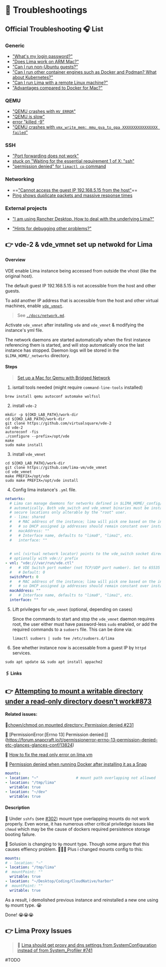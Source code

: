 # 🚀 Troubleshootings

## Official Troubleshooting 🎧 List
### Generic

- ["What's my login password?"](https://github.com/lima-vm/lima#whats-my-login-password)
- ["Does Lima work on ARM Mac?"](https://github.com/lima-vm/lima#does-lima-work-on-arm-mac)
- ["Can I run non-Ubuntu guests?"](https://github.com/lima-vm/lima#can-i-run-non-ubuntu-guests)
- ["Can I run other container engines such as Docker and Podman? What about Kubernetes?"](https://github.com/lima-vm/lima#can-i-run-other-container-engines-such-as-docker-and-podman-what-about-kubernetes)
- ["Can I run Lima with a remote Linux machine?"](https://github.com/lima-vm/lima#can-i-run-lima-with-a-remote-linux-machine)
- ["Advantages compared to Docker for Mac?"](https://github.com/lima-vm/lima#advantages-compared-to-docker-for-mac)

### QEMU

- ["QEMU crashes with `HV_ERROR`"](https://github.com/lima-vm/lima#qemu-crashes-with-hv_error)
- ["QEMU is slow"](https://github.com/lima-vm/lima#qemu-is-slow)
- [error "killed -9"](https://github.com/lima-vm/lima#error-killed--9)
- ["QEMU crashes with `vmx_write_mem: mmu_gva_to_gpa XXXXXXXXXXXXXXXX failed`"](https://github.com/lima-vm/lima#qemu-crashes-with-vmx_write_mem-mmu_gva_to_gpa-xxxxxxxxxxxxxxxx-failed)

### SSH

- ["Port forwarding does not work"](https://github.com/lima-vm/lima#port-forwarding-does-not-work)
- [stuck on "Waiting for the essential requirement 1 of X: "ssh"](https://github.com/lima-vm/lima#stuck-on-waiting-for-the-essential-requirement-1-of-x-ssh)
- ["permission denied" for `limactl cp` command](https://github.com/lima-vm/lima#permission-denied-for-limactl-cp-command)

### Networking

- ==["Cannot access the guest IP 192.168.5.15 from the host"](https://github.com/lima-vm/lima#cannot-access-the-guest-ip-192168515-from-the-host)==
- [Ping shows duplicate packets and massive response times](https://github.com/lima-vm/lima#ping-shows-duplicate-packets-and-massive-response-times)

### External projects

- ["I am using Rancher Desktop. How to deal with the underlying Lima?"](https://github.com/lima-vm/lima#i-am-using-rancher-desktop-how-to-deal-with-the-underlying-lima)

- ["Hints for debugging other problems?"](https://github.com/lima-vm/lima#hints-for-debugging-other-problems)



## 👉 vde-2 & vde_vmnet set up netwokd for Lima
#### Overview
VDE enable Lima instance being accessed from outside the vhost (like the original host).  

The default guest IP 192.168.5.15 is not accessible from the host and other guests.

To add another IP address that is accessible from the host and other virtual machines, enable [`vde_vmnet`](https://github.com/lima-vm/vde_vmnet).

> See [`./docs/network.md`](https://github.com/lima-vm/lima/blob/master/docs/network.md).

Activate `vde_vmnet` after installing  `vde` and `vde_vmnet` & modifying the instance's yml file. 

The network daemons are started automatically when the first instance referencing them is started, and will stop automatically once the last instance has stopped. Daemon logs will be stored in the `$LIMA_HOME/_networks` directory.


#### Steps

>  [Set up a Mac for Qemu with Bridged Network](https://upstreamwithoutapaddle.com/home-lab/bare-metal-bootstrap/)

1. isntall tools needed (might require `command-line-tools` installed)
```shell
brew install qemu autoconf automake wolfssl
```

2. install `vde-2`
```shell
mkdir -p ${OKD_LAB_PATH}/work-dir
cd ${OKD_LAB_PATH}/work-dir
git clone https://github.com/virtualsquare/vde-2
cd vde-2
autoreconf -fis
./configure --prefix=/opt/vde
make
sudo make install
```

3. install `vde_vmnet`
```shell
cd ${OKD_LAB_PATH}/work-dir
git clone https://github.com/lima-vm/vde_vmnet
cd vde_vmnet
make PREFIX=/opt/vde
sudo make PREFIX=/opt/vde install
```

4. Config lima instance's `.yml` file.
```yaml
networks:
  # Lima can manage daemons for networks defined in $LIMA_HOME/_config/networks.yaml
  # automatically. Both vde_switch and vde_vmnet binaries must be installed into
  # secure locations only alterable by the "root" user.
  # - lima: shared
  #   # MAC address of the instance; lima will pick one based on the instance name,
  #   # so DHCP assigned ip addresses should remain constant over instance restarts.
  #   macAddress: ""
  #   # Interface name, defaults to "lima0", "lima1", etc.
  #   interface: ""
  
  
  # vnl (virtual network locator) points to the vde_switch socket directory,
  # optionally with vde:// prefix
- vnl: "vde:///var/run/vde.ctl"
  #   # VDE Switch port number (not TCP/UDP port number). Set to 65535 for PTP mode.
  #   # Default: 0
  switchPort: 0
  #   # MAC address of the instance; lima will pick one based on the instance name,
  #   # so DHCP assigned ip addresses should remain constant over instance restarts.
  macAddress: ""
  #   # Interface name, defaults to "lima0", "lima1", etc.
  interface: ""
```

5. Lift privileges for `vde_vmnet` (optional, depending on cases)

   Since the commands to start and stop the `vde_vmnet` daemon requires root, the user either must have password-less `sudo` enabled, or add the required commands to a `sudoers` file. This can be done via:

   ```shell
   limactl sudoers | sudo tee /etc/sudoers.d/lima
   ```

6. See whether instance now is accessable from a guest IP by `httpd` services.
```shell
sudo apt update && sudo apt install appache2
```

#### 🖇 Links
[VMware的三种网络模式]: https://zhuanlan.zhihu.com/p/24758022
[WolfSSL]: https://www.wolfssl.com
[Autoconf]: https://www.gnu.org/software/autoconf/
[👍 automake, autoconf 使用详解]: https://www.laruence.com/2009/11/18/1154.html



## 👉 [Attempting to mount a writable directory under a read-only directory doesn't work#873](https://github.com/lima-vm/lima/issues/873#issue-1256707387)

#### Related issues:
🖕[chown/chmod on mounted directory: Permission denied #231]( https://github.com/lima-vm/lima/issues/231#issue-992099259)

🖕 [PermissionError:\[Errno 13\] Permission denied:]](https://forum.snapcraft.io/t/permissionerror-errno-13-permission-denied-etc-glances-glances-conf/13824)

🖕 [How to fix the read only error on lima vm](https://stackoverflow.com/questions/71581201/how-to-fix-the-read-only-error-on-lima-vm) 

🖕 [Permission denied when running Docker after installing it as a Snap](https://askubuntu.com/questions/941816/permission-denied-when-running-docker-after-installing-it-as-a-snap) 


```yaml
mounts:
- location: "~"					# mount path overlapping not allowed
- location: "/tmp/lima"
  writable: true
- location: "~/dev"
  writable: true
```



#### Description
🐞 Under `sshfs` (see [#302](https://github.com/lima-vm/lima/issues/302)) mount type overlapping mounts do not work properly. Even worse, it has numerous other critical priviledge issues like `chmod` which may be the cause of dockers required persistence storage booting failure. 

🔎 Solusion is changing to `9p` mount type. Though some argure that this causes effiency problem. 🤷🏽‍♂️ Plus i changed mounts config to this:

```yaml
mounts:
# - location: "~"
- location: "/tmp/lima"
#  mountPoint: ""
  writable: true
- location: "~/Desktop/Coding/CloudNative/harbor"
#  mountPoint: ""
  writable: true
```

As a result, i demolished previous instance and reinstalled a new one using `9p` mount type. 😭

Done! 😭😭😭



## 👉 Lima Proxy Issues

> 🔗 [Lima should get proxy and dns settings from SystemConfiguration instead of from System_Profiler #741](https://github.com/lima-vm/lima/issues/741)

#TODO 


